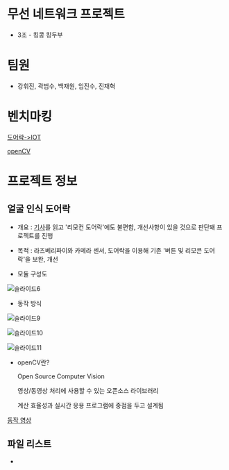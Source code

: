 # 무선 네트워크 프로젝트
* 3조 - 킹콩 킹두부

# 팀원
* 강휘진, 곽범수, 백재원, 임진수, 진재혁

# 벤치마킹
 [도어락->IOT](http://mibediy.blogspot.com/2016/02/4-iot-hw.html)

 [openCV](https://m.blog.naver.com/PostView.nhn?blogId=chandong83&logNo=221436424539&proxyReferer=https:%2F%2Fblog.naver.com%2Fchandong83%2F221436424539)

# 프로젝트 정보
## 얼굴 인식 도어락
  * 개요 : [기사](http://www.ablenews.co.kr/News/NewsContent.aspx?CategoryCode=0014&NewsCode=001420190502111917597795)를 읽고 '리모컨 도어락'에도 불편함, 개선사항이 있을 것으로 판단돼 프로젝트를 진행

  * 목적 : 라즈베리파이와 카메라 센서, 도어락을 이용해 기존 '버튼 및 리모콘 도어락'을 보완, 개선

  * 모듈 구성도

   ![슬라이드6](https://user-images.githubusercontent.com/71058308/101472201-39e8f700-3983-11eb-97dc-17f221855242.PNG)

  * 동작 방식 

   ![슬라이드9](https://user-images.githubusercontent.com/71058308/101472404-88969100-3983-11eb-9c7f-1418448ae587.PNG)

   ![슬라이드10](https://user-images.githubusercontent.com/71058308/101472409-89c7be00-3983-11eb-84bc-17c92892c80a.PNG)

   ![슬라이드11](https://user-images.githubusercontent.com/71058308/101472413-89c7be00-3983-11eb-9d12-4b745a464b27.PNG)
   
  * openCV란? 
  
    Open Source Computer Vision
    
    영상/동영상 처리에 사용할 수 있는 오픈소스 라이브러리
    
    계산 효율성과 실시간 응용 프로그램에 중점을 두고 설계됨

   [동작 영상](https://www.youtube.com/watch?v=3K4KkrcV4Vw)
   
## 파일 리스트
  * 
